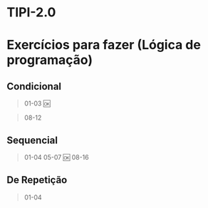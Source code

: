 # TIPI-2.0
# Exercícios para fazer (Lógica de programação)

## Condicional

> 01-03 🆗

> 08-12

## Sequencial

> 01-04
> 05-07 🆗
> 08-16

## De Repetição
> 01-04

